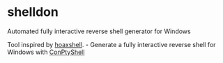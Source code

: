 # shelldon
Automated fully interactive reverse shell generator for Windows

Tool inspired by [hoaxshell](https://github.com/t3l3machus/hoaxshell).  - Generate a fully interactive reverse shell for Windows with [ConPtyShell](https://github.com/antonioCoco/ConPtyShell/)
